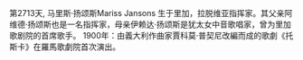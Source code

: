 第2713天, 马里斯·扬颂斯Mariss Jansons 生于里加，拉脱维亚指挥家。其父亲阿维德·扬颂斯也是一名指挥家，母亲伊赖达·扬颂斯是犹太女中音歌唱家，曾为里加歌剧院的首席歌手。 
1900年：由義大利作曲家賈科莫·普契尼改編而成的歌劇《托斯卡》在羅馬歌劇院首次演出。